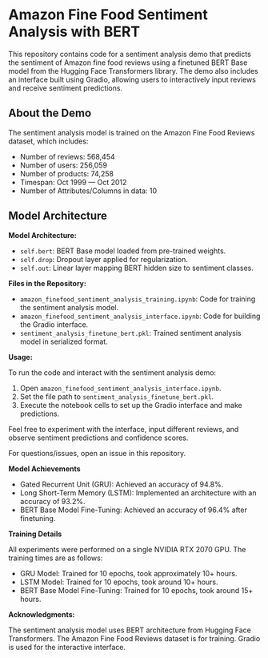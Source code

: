 # Amazon Fine Food Sentiment Analysis with BERT

This repository contains code for a sentiment analysis demo that predicts the sentiment of Amazon fine food reviews using a finetuned BERT Base model from the Hugging Face Transformers library. The demo also includes an interface built using Gradio, allowing users to interactively input reviews and receive sentiment predictions.

## About the Demo

The sentiment analysis model is trained on the Amazon Fine Food Reviews dataset, which includes:

- Number of reviews: 568,454
- Number of users: 256,059
- Number of products: 74,258
- Timespan: Oct 1999 — Oct 2012
- Number of Attributes/Columns in data: 10

## Model Architecture

**Model Architecture:**

- `self.bert`: BERT Base model loaded from pre-trained weights.
- `self.drop`: Dropout layer applied for regularization.
- `self.out`: Linear layer mapping BERT hidden size to sentiment classes.

**Files in the Repository:**

- `amazon_finefood_sentiment_analysis_training.ipynb`: Code for training the sentiment analysis model.
- `amazon_finefood_sentiment_analysis_interface.ipynb`: Code for building the Gradio interface.
- `sentiment_analysis_finetune_bert.pkl`: Trained sentiment analysis model in serialized format.

**Usage:**

To run the code and interact with the sentiment analysis demo:

1. Open `amazon_finefood_sentiment_analysis_interface.ipynb`.
2. Set the file path to `sentiment_analysis_finetune_bert.pkl`.
3. Execute the notebook cells to set up the Gradio interface and make predictions.

Feel free to experiment with the interface, input different reviews, and observe sentiment predictions and confidence scores.

For questions/issues, open an issue in this repository.

**Model Achievements**

- Gated Recurrent Unit (GRU): Achieved an accuracy of 94.8%.
- Long Short-Term Memory (LSTM): Implemented an architecture with an accuracy of 93.2%.
- BERT Base Model Fine-Tuning: Achieved an accuracy of 96.4% after finetuning.

**Training Details**

All experiments were performed on a single NVIDIA RTX 2070 GPU. The training times are as follows:

- GRU Model: Trained for 10 epochs, took approximately 10+ hours.
- LSTM Model: Trained for 10 epochs, took around 10+ hours.
- BERT Base Model Fine-Tuning: Trained for 10 epochs, took around 15+ hours.

**Acknowledgments:**

The sentiment analysis model uses BERT architecture from Hugging Face Transformers. The Amazon Fine Food Reviews dataset is for training. Gradio is used for the interactive interface.


